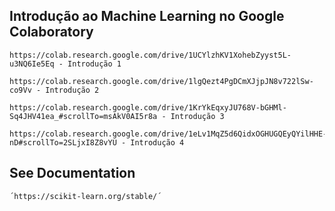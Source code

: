 ## Introdução ao Machine Learning no Google Colaboratory
    https://colab.research.google.com/drive/1UCYlzhKV1XohebZyyst5L-u3NQ6Ie5Eq - Introdução 1
    
    https://colab.research.google.com/drive/1lgQezt4PgDCmXJjpJN8v722lSw-co9Vv - Introdução 2

    https://colab.research.google.com/drive/1KrYkEqxyJU768V-bGHMl-Sq4JHV41ea_#scrollTo=msAkV0AI5r8a - Introdução 3

    https://colab.research.google.com/drive/1eLv1MqZ5d6QidxOGHUGQEyQYilHHE-nD#scrollTo=2SLjxI8Z8vYU - Introdução 4

## See Documentation
    ´https://scikit-learn.org/stable/´